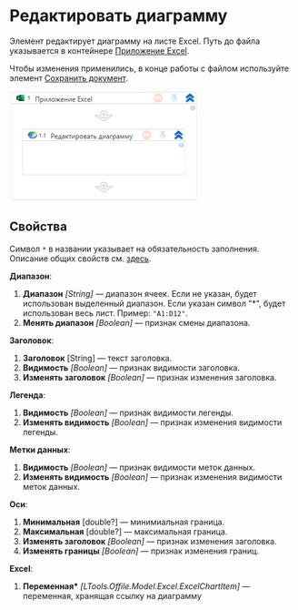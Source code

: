 # Редактировать диаграмму


Элемент редактирует диаграмму на листе Excel. Путь до файла указывается в контейнере [Приложение Excel](https://docs.primo-rpa.ru/primo-rpa/g_elements/el_basic/els_excel/el_excel_app). 

Чтобы изменения применились, в конце работы c файлом используйте элемент [Сохранить документ](https://docs.primo-rpa.ru/primo-rpa/g_elements/el_basic/els_excel/el_excel_save).

![Элемент «Редактировать диаграмму»](<../../../.gitbook/assets1/windows_items/ExcelWFUpdateChart.png>)



## Свойства

Символ `*` в названии указывает на обязательность заполнения. Описание общих свойств см. [здесь](https://docs.primo-rpa.ru/primo-rpa/primo-studio/process/elements#svoistva-elementa).

**Диапазон**:

1. **Диапазон** *[String]* — диапазон ячеек. Если не указан, будет использован выделенный диапазон.  Если указан символ "*", будет использован весь лист. Пример: `"A1:D12"`. 
1. **Менять диапазон** *[Boolean]* — признак смены диапазона.

**Заголовок**:

1. **Заголовок** [String] — текст заголовка.
1. **Видимость** *[Boolean]* — признак видимости заголовка.
1. **Изменять заголовок** *[Boolean]* — признак изменения заголовка.

**Легенда**:

1. **Видимость** *[Boolean]* — признак видимости легенды.
1. **Изменять видимость** *[Boolean]* — признак изменения видимости легенды.

**Метки данных**:

1. **Видимость** *[Boolean]* — признак видимости меток данных.
1. **Изменять видимость** *[Boolean]* — признак изменения видимости меток данных.

**Оси**:

1. **Минимальная** [double?] — минимиальная граница.
1. **Максимальная** [double?] — максимальная граница.
1. **Изменять заголовок** *[Boolean]* — признак изменения заголовка.
1. **Изменять границы** *[Boolean]* — признак изменения границ.

**Excel**:

1. **Переменная\*** *[LTools.Offile.Model.Excel.ExcelChartItem]* — переменная, хранящая ссылку на диаграмму
